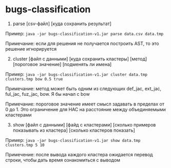 ﻿# bugs-classification

1. parse [csv-файл] [куда сохранить результат]

Пример: `java -jar bugs-classification-v1.jar parse data.csv data.tmp`

Примечание: если для решения не получается построить AST, то это решение игнорируется

2. cluster [файл с данными] [куда сохранить кластеры] [метод] [пороговое значение] [подменять ли имена]

Пример: `java -jar bugs-classification-v1.jar cluster data.tmp clusters.tmp bow 0.5 true`

Примечание: метод может быть одним из следующих def_jac, ext_jac, ful_jac, fuz_jac, bow. Я бы начал с bow

Примечание: пороговое значение имеет смысл задавать в пределах от 0 до 1. Это ограничение для HAC на расстояние между объединяемыми 
кластерами

3. show [файл с данными] [файд с кластерами] [сколько примеров показывать из кластера] [сколько кластеров показать]

Пример: `java -jar bugs-classification-v1.jar show data.tmp clusters.tmp 5 10`

Примечение: после вывода каждого кластера ожидается перевод строки, чтобы дать время ознакомиться с выводом
